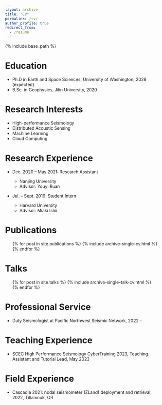 ```yaml
---
layout: archive
title: "CV"
permalink: /cv/
author_profile: true
redirect_from:
  - /resume
---
```


{% include base_path %}

Education
======
* Ph.D in Earth and Space Sciences, University of Washington, 2026 (expected)
* B.Sc. in Geophysics, Jilin University, 2020

Research Interests
======
* High-performance Seismology
* Distributed Acoustic Sensing
* Machine Learning
* Cloud Computing


Research Experience
======
* Dec. 2020 – May 2021: Research Assistant
  * Nanjing University
  * Advisor: Youyi Ruan

* Jul. – Sept. 2019: Student Intern
  * Harvard University
  * Advisor: Miaki Ishii

Publications
======
  <ul>{% for post in site.publications %}
    {% include archive-single-cv.html %}
  {% endfor %}</ul>
  
Talks
======
  <ul>{% for post in site.talks %}
    {% include archive-single-talk-cv.html %}
  {% endfor %}</ul>
  
Professional Service
======
* Duty Seismologist at Pacific Northwest Seismic Network, 2022 – 

Teaching Experience
======
*	SCEC High Performance Seismology CyberTraining 2023, Teaching Assistant and Tutorial Lead, May 2023

Field Experience
======
*	Cascadia 2021: nodal seismometer (ZLand) deployment and retrieval, 2022, Tillamook, OR

